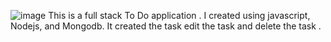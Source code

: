 ![image](https://github.com/darby8/TodoApp/assets/77261607/8cba3231-a986-4b7c-8b36-3cbf8c6a4968)
This is a full stack To Do application . I created using javascript, Nodejs, and Mongodb. It created the task edit the task and delete the task .
